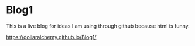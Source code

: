 # Blog1
This is a live blog for ideas I am using through github because html is funny.


https://dollaralchemy.github.io/Blog1/
